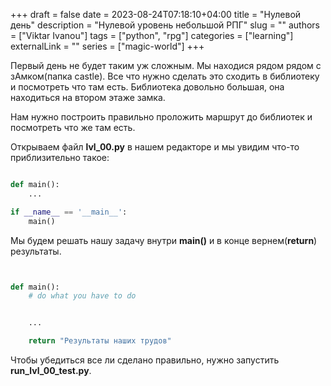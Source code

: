 +++ 
draft = false
date = 2023-08-24T07:18:10+04:00
title = "Нулевой день"
description = "Нулевой уровень небольшой РПГ"
slug = ""
authors = ["Viktar Ivanou"]
tags = ["python", "rpg"]
categories = ["learning"]
externalLink = ""
series = ["magic-world"]
+++

Первый день не будет таким уж сложным. Мы находися рядом рядом с зАмком(папка castle). Все что нужно сделать это сходить в библиотеку и посмотреть что там есть. Библиотека довольно большая, она находиться на втором этаже замка. 

Нам нужно построить правильно проложить маршрут до библиотек и посмотреть что же там есть.

Открываем файл **lvl_00.py** в нашем редакторе и мы увидим что-то приблизительно такое:

```python

def main():
    ...

if __name__ == '__main__':
    main()
```

Мы будем решать нашу задачу внутри **main()** и в конце вернем(**return**) результаты.

```python


def main():
    # do what you have to do


    ...

    return "Результаты наших трудов"

```
Чтобы убедиться все ли сделано правильно, нужно запустить **run_lvl_00_test.py**.
